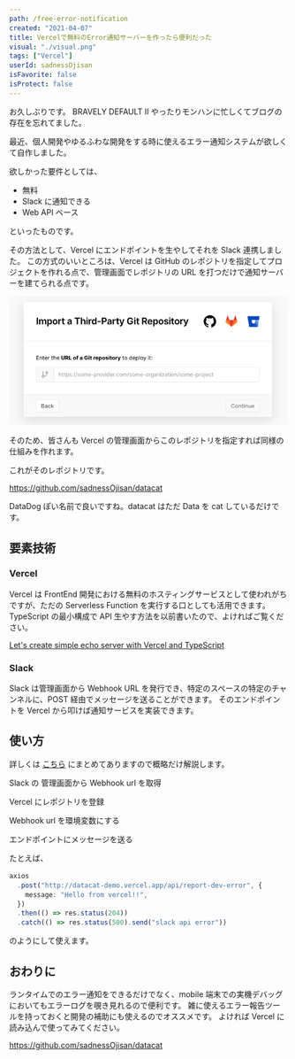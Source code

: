 ```yaml
---
path: /free-error-notification
created: "2021-04-07"
title: Vercelで無料のError通知サーバーを作ったら便利だった
visual: "./visual.png"
tags: ["Vercel"]
userId: sadnessOjisan
isFavorite: false
isProtect: false
---
```


お久しぶりです。
BRAVELY DEFAULT II やったりモンハンに忙しくてブログの存在を忘れてました。

最近、個人開発やゆるふわな開発をする時に使えるエラー通知システムが欲しくて自作しました。

欲しかった要件としては、

- 無料
- Slack に通知できる
- Web API ベース

といったものです。

その方法として、Vercel にエンドポイントを生やしてそれを Slack 連携しました。
この方式のいいところは、Vercel は GitHub のレポジトリを指定してプロジェクトを作れる点で、管理画面でレポジトリの URL を打つだけで通知サーバーを建てられる点です。

![Vercelの3rd party import の設定画面](import.png)

そのため、皆さんも Vercel の管理画面からこのレポジトリを指定すれば同様の仕組みを作れます。

これがそのレポジトリです。

https://github.com/sadnessOjisan/datacat

DataDog ぽい名前で良いですね。datacat はただ Data を cat しているだけです。

## 要素技術

### Vercel

Vercel は FrontEnd 開発における無料のホスティングサービスとして使われがちですが、ただの Serverless Function を実行する口としても活用できます。
TypeScript の最小構成で API 生やす方法を以前書いたので、よければご覧ください。

[Let's create simple echo server with Vercel and TypeScript](https://dev.to/sadnessojisan/simple-server-with-vercel-and-typescript-481b)

### Slack

Slack は管理画面から Webhook URL を発行でき、特定のスペースの特定のチャンネルに、POST 経由でメッセージを送ることができます。
そのエンドポイントを Vercel から叩けば通知サービスを実装できます。

## 使い方

詳しくは [こちら](https://github.com/sadnessOjisan/datacat) にまとめてありますので概略だけ解説します。

Slack の 管理画面から Webhook url を取得

Vercel にレポジトリを登録

Webhook url を環境変数にする

エンドポイントにメッセージを送る

たとえば、

```ts
axios
  .post("http://datacat-demo.vercel.app/api/report-dev-error", {
    message: "Hello from vercel!!",
  })
  .then(() => res.status(204))
  .catch(() => res.status(500).send("slack api error"))
```

のようにして使えます。

## おわりに

ランタイムでのエラー通知をできるだけでなく、mobile 端末での実機デバッグにおいてもエラーログを覗き見れるので便利です。
雑に使えるエラー報告ツールを持っておくと開発の補助にも使えるのでオススメです。
よければ Vercel に読み込んで使ってみてください。

https://github.com/sadnessOjisan/datacat
